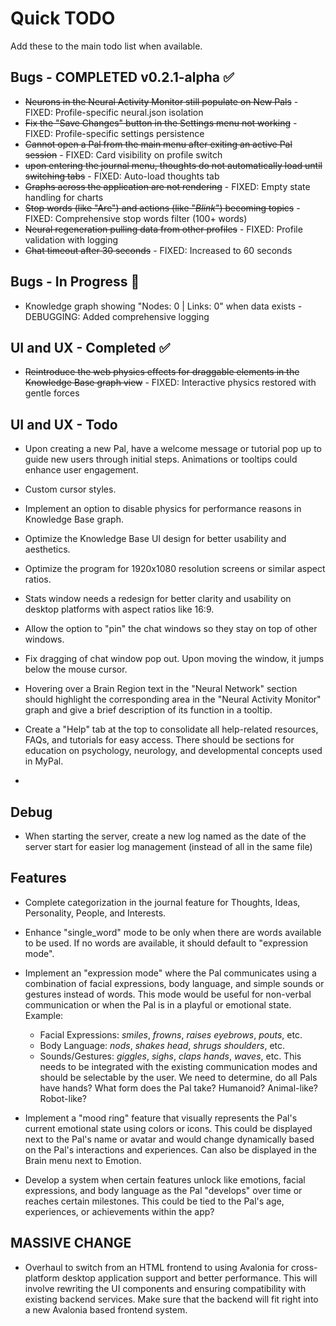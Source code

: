 # Quick TODO
Add these to the main todo list when available.

## Bugs - COMPLETED v0.2.1-alpha ✅
- ~~Neurons in the Neural Activity Monitor still populate on New Pals~~ - FIXED: Profile-specific neural.json isolation
- ~~Fix the "Save Changes" button in the Settings menu not working~~ - FIXED: Profile-specific settings persistence
- ~~Cannot open a Pal from the main menu after exiting an active Pal session~~ - FIXED: Card visibility on profile switch
- ~~upon entering the journal menu, thoughts do not automatically load until switching tabs~~ - FIXED: Auto-load thoughts tab
- ~~Graphs across the application are not rendering~~ - FIXED: Empty state handling for charts
- ~~Stop words (like "Are") and actions (like "*Blink*") becoming topics~~ - FIXED: Comprehensive stop words filter (100+ words)
- ~~Neural regeneration pulling data from other profiles~~ - FIXED: Profile validation with logging
- ~~Chat timeout after 30 seconds~~ - FIXED: Increased to 60 seconds

## Bugs - In Progress 🔧
- Knowledge graph showing "Nodes: 0 | Links: 0" when data exists - DEBUGGING: Added comprehensive logging

## UI and UX - Completed ✅
- ~~Reintroduce the web physics effects for draggable elements in the Knowledge Base graph view~~ - FIXED: Interactive physics restored with gentle forces

## UI and UX - Todo
- Upon creating a new Pal, have a welcome message or tutorial pop up to guide new users through initial steps. Animations or tooltips could enhance user engagement.
- Custom cursor styles.
- Implement an option to disable physics for performance reasons in Knowledge Base graph.
- Optimize the Knowledge Base UI design for better usability and aesthetics.
- Optimize the program for 1920x1080 resolution screens or similar aspect ratios.
- Stats window needs a redesign for better clarity and usability on desktop platforms with aspect ratios like 16:9.
- Allow the option to "pin" the chat windows so they stay on top of other windows.
- Fix dragging of chat window pop out. Upon moving the window, it jumps below the mouse cursor.

- Hovering over a Brain Region text in the "Neural Network" section should highlight the corresponding area in the "Neural Activity Monitor" graph and give a brief description of its function in a tooltip.
- Create a "Help" tab at the top to consolidate all help-related resources, FAQs, and tutorials for easy access. There should be sections for education on psychology, neurology, and developmental concepts used in MyPal.
- 

## Debug
- When starting the server, create a new log named as the date of the server start for easier log management (instead of all in the same file)

## Features
- Complete categorization in the journal feature for Thoughts, Ideas, Personality, People, and Interests.
- Enhance "single_word" mode to be only when there are words available to be used. If no words are available, it should default to "expression mode".

- Implement an "expression mode" where the Pal communicates using a combination of facial expressions, body language, and simple sounds or gestures instead of words. This mode would be useful for non-verbal communication or when the Pal is in a playful or emotional state. Example: 
  - Facial Expressions: *smiles*, *frowns*, *raises eyebrows*, *pouts*, etc.
  - Body Language: *nods*, *shakes head*, *shrugs shoulders*, etc.  
  - Sounds/Gestures: *giggles*, *sighs*, *claps hands*, *waves*, etc.
This needs to be integrated with the existing communication modes and should be selectable by the user. We need to determine, do all Pals have hands? What form does the Pal take? Humanoid? Animal-like? Robot-like?
- Implement a "mood ring" feature that visually represents the Pal's current emotional state using colors or icons. This could be displayed next to the Pal's name or avatar and would change dynamically based on the Pal's interactions and experiences. Can also be displayed in the Brain menu next to Emotion.
- Develop a system when certain features unlock like emotions, facial expressions, and body language as the Pal "develops" over time or reaches certain milestones. This could be tied to the Pal's age, experiences, or achievements within the app?


## MASSIVE CHANGE
- Overhaul to switch from an HTML frontend to using Avalonia for cross-platform desktop application support and better performance. This will involve rewriting the UI components and ensuring compatibility with existing backend services. Make sure that the backend will fit right into a new Avalonia based frontend system.